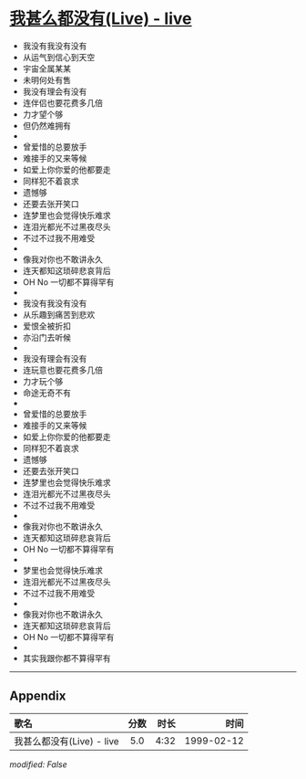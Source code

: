 # [我甚么都没有(Live) - live](https://music.163.com/song?id=67632)

* 我没有我没有没有
* 从运气到信心到天空
* 宇宙全属某某
* 未明何处有售
* 我没有理会有没有
* 连伴侣也要花费多几倍
* 力才望个够
* 但仍然难拥有
* 
* 曾爱惜的总要放手
* 难接手的又来等候
* 如爱上你你爱的他都要走
* 同样犯不着哀求
* 遗憾够
* 还要去张开笑口
* 连梦里也会觉得快乐难求
* 连泪光都光不过黑夜尽头
* 不过不过我不用难受
* 
* 像我对你也不敢讲永久
* 连天都知这琐碎悲哀背后
* OH No 一切都不算得罕有
* 
* 我没有我没有没有
* 从乐趣到痛苦到悲欢
* 爱恨全被折扣
* 亦沿门去听候
* 
* 我没有理会有没有
* 连玩意也要花费多几倍
* 力才玩个够
* 命途无奇不有
* 
* 曾爱惜的总要放手
* 难接手的又来等候
* 如爱上你你爱的他都要走
* 同样犯不着哀求
* 遗憾够
* 还要去张开笑口
* 连梦里也会觉得快乐难求
* 连泪光都光不过黑夜尽头
* 不过不过我不用难受
* 
* 像我对你也不敢讲永久
* 连天都知这琐碎悲哀背后
* OH No 一切都不算得罕有
* 
* 梦里也会觉得快乐难求
* 连泪光都光不过黑夜尽头
* 不过不过我不用难受
* 
* 像我对你也不敢讲永久
* 连天都知这琐碎悲哀背后
* OH No 一切都不算得罕有
* 
* 其实我跟你都不算得罕有


---

## Appendix

|歌名|分数|时长|时间|
|:---|:---:|---:|---:|
|我甚么都没有(Live) - live|5.0|4:32|1999-02-12

*modified: False*